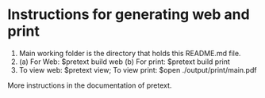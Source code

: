 # Instructions for generating web and print
1. Main working folder is the directory that holds this README.md file.
2. (a) For Web: $pretext build web (b) For print: $pretext build print
3. To view web: $pretext view; To view print: $open ./output/print/main.pdf

More instructions in the documentation of pretext.